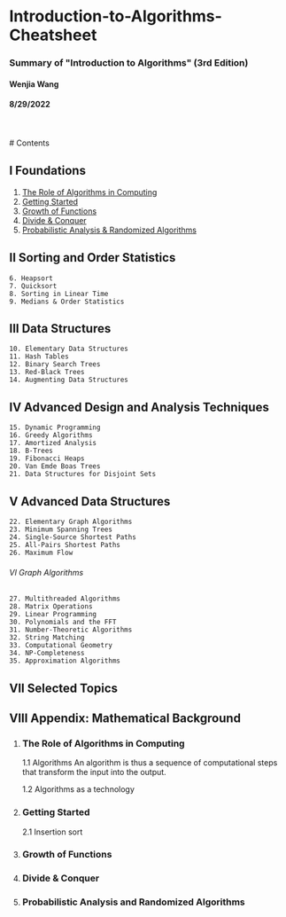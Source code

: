 # Introduction-to-Algorithms-Cheatsheet
### Summary of "Introduction to Algorithms" (3rd Edition)
#### Wenjia Wang
#### 8/29/2022
<br/>
<br/>
# Contents

## I Foundations
1. [The Role of Algorithms in Computing](#the-role-of-algorithms-in-computing)
2. [Getting Started](#getting-started)
3. [Growth of Functions](#growth-of-functions)
4. [Divide & Conquer](#divide&conquer)
5. [Probabilistic Analysis & Randomized Algorithms](#probabilistic-analysis-and-randomized-algorithms)
## II Sorting and Order Statistics<br/>
    6. Heapsort
    7. Quicksort
    8. Sorting in Linear Time
    9. Medians & Order Statistics
## III Data Structures
    10. Elementary Data Structures
    11. Hash Tables
    12. Binary Search Trees
    13. Red-Black Trees
    14. Augmenting Data Structures
## IV Advanced Design and Analysis Techniques
    15. Dynamic Programming
    16. Greedy Algorithms
    17. Amortized Analysis
    18. B-Trees
    19. Fibonacci Heaps
    20. Van Emde Boas Trees
    21. Data Structures for Disjoint Sets
## V Advanced Data Structures
    22. Elementary Graph Algorithms
    23. Minimum Spanning Trees
    24. Single-Source Shortest Paths
    25. All-Pairs Shortest Paths
    26. Maximum Flow
###### VI Graph Algorithms
    27. Multithreaded Algorithms
    28. Matrix Operations
    29. Linear Programming
    30. Polynomials and the FFT
    31. Number-Theoretic Algorithms
    32. String Matching
    33. Computational Geometry
    34. NP-Completeness
    35. Approximation Algorithms
## VII Selected Topics
## VIII Appendix: Mathematical Background


1. ### The Role of Algorithms in Computing

    1.1 Algorithms
An algorithm is thus a sequence of computational steps that transform the
input into the output.

    1.2 Algorithms as a technology

2. ### Getting Started
    2.1 Insertion sort

3. ### Growth of Functions
4. ### Divide & Conquer
5. ### Probabilistic Analysis and Randomized Algorithms
